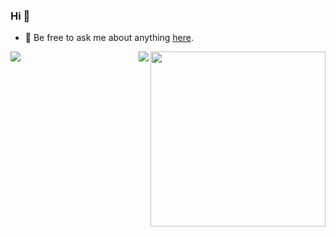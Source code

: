 ### Hi 👋





- 💬 Be free to ask me about anything [here](https://github.com/ThinkingThigh/ThinkingThigh/issues).
<img align="right" height="280" src="https://pic2.zhimg.com/v2-28020003d4a493c78d8202ba6c35f179_b.webp">
<img align="left" src="https://github-readme-stats.vercel.app/api?username=lyr-2000&show_icons=true&hide_border=true">
<img align="right" src="https://github-readme-stats.vercel.app/api/top-langs/?username=lyr-2000&hide_border=true">
 





